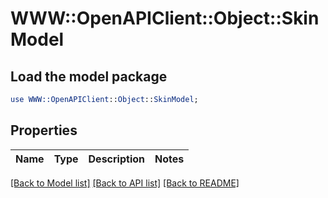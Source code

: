 # WWW::OpenAPIClient::Object::SkinModel

## Load the model package
```perl
use WWW::OpenAPIClient::Object::SkinModel;
```

## Properties
Name | Type | Description | Notes
------------ | ------------- | ------------- | -------------

[[Back to Model list]](../README.md#documentation-for-models) [[Back to API list]](../README.md#documentation-for-api-endpoints) [[Back to README]](../README.md)


